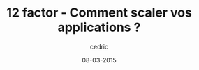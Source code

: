 ---
layout: video
title: "12 factor - Comment scaler vos applications ?"
author: cedric
date: 08-03-2015
youtube_slug: "fZQviXy7i2A"
labels:
  - workshop
thumbnail: thumbnail-workshop-12-factor.jpg
description: "Yann Klis, co-fondateur et CEO Scalingo revient sur les 12 bonnes pratiques pour créer des applications qui pourront facilement tenir des montées en charge et en faciliter la maintenance."
---